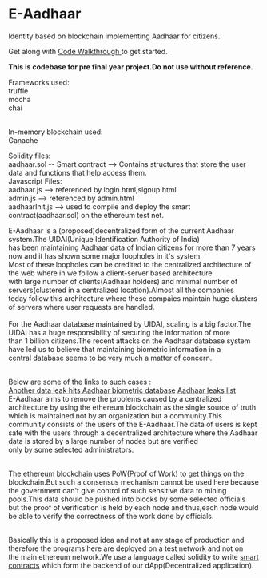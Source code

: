 # E-Aadhaar
Identity based on blockchain implementing Aadhaar for citizens.<br>

Get along with <a href="https://docs.google.com/document/d/1DBmVrAgcvEfp89loYYR0B-SPobRZlqIwLHH7A9KZwh0/edit?usp=sharing"> Code Walkthrough </a> to get started.

<strong> This is codebase for pre final year project.Do not use without reference. </strong>

Frameworks used:<br>
truffle<br>
mocha<br>
chai<br><br>

In-memory blockchain used:<br>
Ganache<br>

Solidity files:<br>
aadhaar.sol -- Smart contract --> Contains structures that store the user data and functions that help access them.
<br>
Javascript Files:<br>
aadhaar.js --> referenced by login.html,signup.html<br>
admin.js --> referenced by admin.html<br>
aadhaarInit.js --> used to compile and deploy the smart contract(aadhaar.sol) on the ethereum test net.<br>

E-Aadhaar is a (proposed)decentralized form of the current Aadhaar system.The UIDAI(Unique Identification Authority of India)<br>
has been maintaining Aadhaar data of Indian citizens for more than 7 years now and it has shown some major loopholes in it's system.<br>
Most of these loopholes can be credited to the centralized architecture of the web where in we follow a client-server based architecture<br>
with large number of clients(Aadhaar holders) and minimal number of servers(clustered in a centralized location).Almost all the companies<br>
today follow this architecture where these compaies maintain huge clusters of servers where user requests are handled.<br>
<br>
For the Aadhaar database maintained by UIDAI, scaling is a big factor.The UIDAI has a huge responsibility of securing the information of more<br> than 1 billion citizens.The recent attacks on the Aadhaar database system have led us to believe that maintaining biometric information in a<br> central database seems to be very much a matter of concern.<br><br>

 
Below are some of the links to such cases :<br>
<a href = "https://www.zdnet.com/article/another-data-leak-hits-india-aadhaar-biometric-database">Another data leak hits Aadhaar biometric database</a>
<a href = "https://www.medianama.com/2018/05/223-aadhaar-leaks-list/">Aadhaar leaks list</a>
 <br>
E-Aadhaar aims to remove the problems caused by a centralized architecture by using the ethereum blockchain as the single source of truth<br>
which is maintained not by an organization but a community.This community consists of the users of the E-Aadhaar.The data of users is kept <br>safe with the users through a decentralized architecture where the Aadhaar data is stored by a large number of nodes but are verified <br>only by some selected administrators.<br><br>

The ethereum blockchain uses PoW(Proof of Work) to get things on the blockchain.But such a consensus mechanism cannot be used here because
<br>the government can't give control of such sensitive data to mining pools.This data should be pushed into blocks by some selected officials <br>but the proof of verification is held by each node and thus,each node would be able to verify the correctness of the work done by officials.
<br><br>

Basically this is a proposed idea and not at any stage of production and therefore the programs here are deployed on a test network and not on <br>the main ethereum network.We use a language called solidity to write <a href="https://blockgeeks.com/guides/smart-contracts/">smart <br>contracts</a> which form the backend of our dApp(Decentralized application).   
<br><br>
